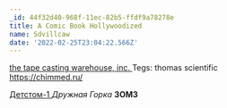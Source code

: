 ```yaml
---
_id: 44f32d40-968f-11ec-82b5-ffdf9a78278e
title: A Comic Book Hollywoodized
name: Sdvillcaw
date: '2022-02-25T23:04:22.566Z'
---
```

<a href=https://chimmed.ru/>the tape casting warehouse, inc. </a> 
Tegs: thomas scientific  https://chimmed.ru/  
 
<u>Детстом-1 </u> 
<i>Дружная Горка </i> 
<b>ЗОМЗ </b>
